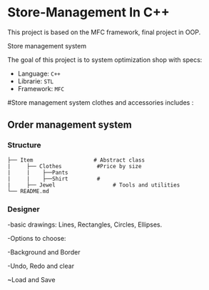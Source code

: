 # Store-Management In C++
This project is based on the MFC framework, final project in OOP.

Store management system

The goal of this project is to system optimization shop with specs:
* Language: `C++` 
* Librarie: `STL` 
* Framework: `MFC` 

#Store management system clothes and accessories includes :
## Order management system


### Structure

    ├── Item                   # Abstract class
    |     ├── Clothes           #Price by size
    |     |    ├──Pants                     
    |     |    ├──Shirt         # 
    |     ├── Jewel                  # Tools and utilities
    └── README.md

 
### Designer
-basic drawings: Lines, Rectangles, Circles, Ellipses. 


-Options to choose:

-Background and Border


-Undo, Redo and clear

~Load and Save
